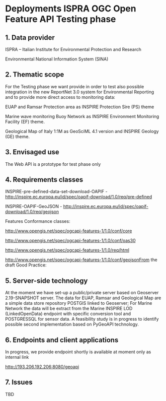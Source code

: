 # Deployments ISPRA OGC Open Feature API Testing phase

## 1. Data provider

ISPRA – Italian Institute for Environmental Protection and Research

Environmental National Information System (SINA)

## 2. Thematic scope

For the Testing phase we want provide in order to test also possible integration in the new ReportNet 3.0 system for Environmental Reporting and to provide more direct access to monitoring data: 

EUAP and Ramsar Protection area as INSPIRE Protection Sire (PS) theme 

Marine wave monitoring Buoy Network as INSPIRE Environment Monitoring Facility (EF) theme.

Geological Map of Italy 1:1M as GeoSciML 4.1 version and INSPIRE Geology (GE) theme.

## 3. Envisaged use

The Web API is a prototype for test phase only

## 4. Requirements classes

INSPIRE-pre-defined-data-set-download-OAPIF - http://inspire.ec.europa.eu/id/spec/oapif-download/1.0/req/pre-defined

INSPIRE-OAPIF-GeoJSON - http://inspire.ec.europa.eu/id/spec/oapif-download/1.0/req/geojson

Features Conformance classes:

http://www.opengis.net/spec/ogcapi-features-1/1.0/conf/core

http://www.opengis.net/spec/ogcapi-features-1/1.0/conf/oas30

http://www.opengis.net/spec/ogcapi-features-1/1.0/req/html

http://www.opengis.net/spec/ogcapi-features-1/1.0/conf/geojsonFrom the draft Good Practice:

## 5. Server-side technology

At the moment we have set-up a public/private server based on Geoserver 2.19-SNAPSHOT server.
The data for EUAP, Ramsar and Geological Map are a simple data store repository POSTGIS linked to Geoserver;
For Marine Network the data will be extract from the Marine INSPIRE LOD (LinkedOpenData) endpoint with specific conversion tool and POSTGRESSQL for sensor data.
A feasibility study is in progress to identify possible second implementation based on PyGeoAPI technology.

## 6. Endpoints and client applications

In progress, we provide endpoint shortly is available at moment only as internal link

http://193.206.192.206:8080/geoapi

## 7. Issues

TBD
